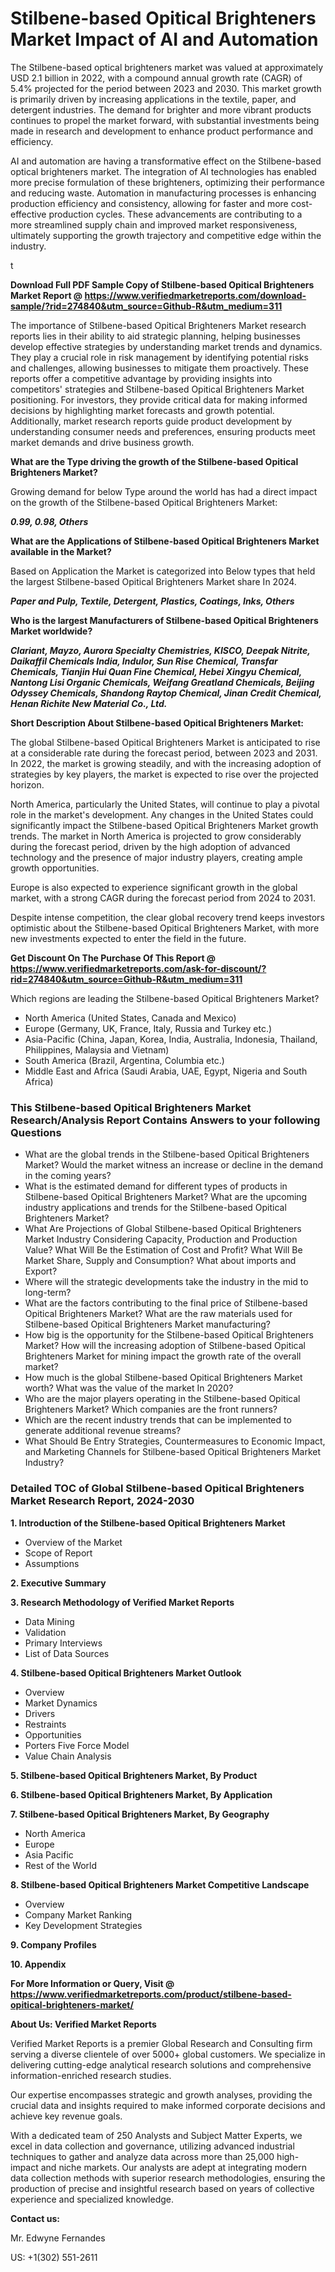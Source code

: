<meta name="title" content="Global Stilbene-based Opitical Brighteners Market Impact of AI and Automation"><meta name="description" content="The Stilbene-based optical brighteners market was valued at approximately USD 2.1 billion in 2022, with a compound annual growth rate (CAGR) of 5.4% projected for the "><meta name="title" content="Stilbene-based Opitical Brighteners Market Size, Share, Scope, Trends, Growth, Opportunities, Analysis, Forecast"><h1>Stilbene-based Opitical Brighteners Market Impact of AI and Automation</h1><p>The Stilbene-based optical brighteners market was valued at approximately USD 2.1 billion in 2022, with a compound annual growth rate (CAGR) of 5.4% projected for the period between 2023 and 2030. This market growth is primarily driven by increasing applications in the textile, paper, and detergent industries. The demand for brighter and more vibrant products continues to propel the market forward, with substantial investments being made in research and development to enhance product performance and efficiency.</p><p>AI and automation are having a transformative effect on the Stilbene-based optical brighteners market. The integration of AI technologies has enabled more precise formulation of these brighteners, optimizing their performance and reducing waste. Automation in manufacturing processes is enhancing production efficiency and consistency, allowing for faster and more cost-effective production cycles. These advancements are contributing to a more streamlined supply chain and improved market responsiveness, ultimately supporting the growth trajectory and competitive edge within the industry.</p>t</p><p id="" class=""><strong>Download Full PDF Sample Copy of Stilbene-based Opitical Brighteners Market Report @ <a href="https://www.verifiedmarketreports.com/download-sample/?rid=274840&utm_source=Github-R&utm_medium=311" target="_blank">https://www.verifiedmarketreports.com/download-sample/?rid=274840&utm_source=Github-R&utm_medium=311</a></strong></p><p>The importance of&nbsp;Stilbene-based Opitical Brighteners Market research reports lies in their ability to aid strategic planning, helping businesses develop effective strategies by understanding market trends and dynamics. They play a crucial role in risk management by identifying potential risks and challenges, allowing businesses to mitigate them proactively. These reports offer a competitive advantage by providing insights into competitors' strategies and Stilbene-based Opitical Brighteners Market positioning. For investors, they provide critical data for making informed decisions by highlighting market forecasts and growth potential. Additionally, market research reports guide product development by understanding consumer needs and preferences, ensuring products meet market demands and drive business growth.</p><p><strong>What are the&nbsp;Type driving the growth of the Stilbene-based Opitical Brighteners Market?</strong></p><p id="" class="">Growing demand for below Type around the world has had a direct impact on the growth of the Stilbene-based Opitical Brighteners Market:</p><em><strong>0.99, 0.98, Others</strong></em></p><strong>What are the&nbsp;Applications&nbsp;of Stilbene-based Opitical Brighteners Market available in the Market?</strong></p><p id="" class="">Based on Application the Market is categorized into Below types that held the largest Stilbene-based Opitical Brighteners Market share In 2024.</p><em><strong>Paper and Pulp, Textile, Detergent, Plastics, Coatings, Inks, Others</strong></em></p><strong>Who is the largest Manufacturers of Stilbene-based Opitical Brighteners Market worldwide?</strong></p><p><em><strong>Clariant, Mayzo, Aurora Specialty Chemistries, KISCO, Deepak Nitrite, Daikaffil Chemicals India, Indulor, Sun Rise Chemical, Transfar Chemicals, Tianjin Hui Quan Fine Chemical, Hebei Xingyu Chemical, Nantong Lisi Organic Chemicals, Weifang Greatland Chemicals, Beijing Odyssey Chemicals, Shandong Raytop Chemical, Jinan Credit Chemical, Henan Richite New Material Co., Ltd.</strong></em></p><p id="" class=""><strong>Short Description About Stilbene-based Opitical Brighteners Market:</strong></p><p>The global Stilbene-based Opitical Brighteners Market is anticipated to rise at a considerable rate during the forecast period, between 2023 and 2031. In 2022, the market is growing steadily, and with the increasing adoption of strategies by key players, the market is expected to rise over the projected horizon.</p><p>North America, particularly the United States, will continue to play a pivotal role in the market's development. Any changes in the United States could significantly impact the Stilbene-based Opitical Brighteners Market growth trends. The market in North America is projected to grow considerably during the forecast period, driven by the high adoption of advanced technology and the presence of major industry players, creating ample growth opportunities.</p><p>Europe is also expected to experience significant growth in the global market, with a strong CAGR during the forecast period from 2024 to 2031.</p><p>Despite intense competition, the clear global recovery trend keeps investors optimistic about the Stilbene-based Opitical Brighteners Market, with more new investments expected to enter the field in the future.</p><p id="" class=""><strong>Get Discount On The Purchase Of This Report @ <a href="https://www.verifiedmarketreports.com/ask-for-discount/?rid=274840&utm_source=Github-R&utm_medium=311" target="_blank">https://www.verifiedmarketreports.com/ask-for-discount/?rid=274840&utm_source=Github-R&utm_medium=311</a></strong></p>Which regions are leading the Stilbene-based Opitical Brighteners Market?</p><ul><li>North America (United States, Canada and Mexico)</li><li>Europe (Germany, UK, France, Italy, Russia and Turkey etc.)</li><li>Asia-Pacific (China, Japan, Korea, India, Australia, Indonesia, Thailand, Philippines, Malaysia and Vietnam)</li><li>South America (Brazil, Argentina, Columbia etc.)</li><li>Middle East and Africa (Saudi Arabia, UAE, Egypt, Nigeria and South Africa)</li></ul><h3 id="" class="">This Stilbene-based Opitical Brighteners Market Research/Analysis Report Contains Answers to your following Questions</h3><ul><li>What are the global trends in the Stilbene-based Opitical Brighteners Market? Would the market witness an increase or decline in the demand in the coming years?</li><li>What is the estimated demand for different types of products in Stilbene-based Opitical Brighteners Market? What are the upcoming industry applications and trends for the Stilbene-based Opitical Brighteners Market?</li><li>What Are Projections of Global Stilbene-based Opitical Brighteners Market Industry Considering Capacity, Production and Production Value? What Will Be the Estimation of Cost and Profit? What Will Be Market Share, Supply and Consumption? What about imports and Export?</li><li>Where will the strategic developments take the industry in the mid to long-term?</li><li>What are the factors contributing to the final price of Stilbene-based Opitical Brighteners Market? What are the raw materials used for Stilbene-based Opitical Brighteners Market manufacturing?</li><li>How big is the opportunity for the Stilbene-based Opitical Brighteners Market? How will the increasing adoption of Stilbene-based Opitical Brighteners Market for mining impact the growth rate of the overall market?</li><li>How much is the global Stilbene-based Opitical Brighteners Market worth? What was the value of the market In 2020?</li><li>Who are the major players operating in the Stilbene-based Opitical Brighteners Market? Which companies are the front runners?</li><li>Which are the recent industry trends that can be implemented to generate additional revenue streams?</li><li>What Should Be Entry Strategies, Countermeasures to Economic Impact, and Marketing Channels for Stilbene-based Opitical Brighteners Market Industry?</li></ul><h3 id="" class="">Detailed TOC of Global Stilbene-based Opitical Brighteners Market Research Report, 2024-2030</h3><p id="" class=""><strong>1. Introduction of the Stilbene-based Opitical Brighteners Market</strong></p><ul><li>Overview of the Market</li><li>Scope of Report</li><li>Assumptions</li></ul><p id="" class=""><strong>2. Executive Summary</strong></p><p id="" class=""><strong>3. Research Methodology of Verified Market Reports</strong></p><ul><li>Data Mining</li><li>Validation</li><li>Primary Interviews</li><li>List of Data Sources</li></ul><p id="" class=""><strong>4. Stilbene-based Opitical Brighteners Market Outlook</strong></p><ul><li>Overview</li><li>Market Dynamics</li><li>Drivers</li><li>Restraints</li><li>Opportunities</li><li>Porters Five Force Model</li><li>Value Chain Analysis</li></ul><p id="" class=""><strong>5. Stilbene-based Opitical Brighteners Market, By Product</strong></p><p id="" class=""><strong>6. Stilbene-based Opitical Brighteners Market, By Application</strong></p><p id="" class=""><strong>7. Stilbene-based Opitical Brighteners Market, By Geography</strong></p><ul><li>North America</li><li>Europe</li><li>Asia Pacific</li><li>Rest of the World</li></ul><p id="" class=""><strong>8. Stilbene-based Opitical Brighteners Market Competitive Landscape</strong></p><ul><li>Overview</li><li>Company Market Ranking</li><li>Key Development Strategies</li></ul><p id="" class=""><strong>9. Company Profiles</strong></p><p id="" class=""><strong>10. Appendix</strong></p><p id="" class=""><strong>For More Information or Query, Visit @ <a href="https://www.verifiedmarketreports.com/product/stilbene-based-opitical-brighteners-market/" target="_blank">https://www.verifiedmarketreports.com/product/stilbene-based-opitical-brighteners-market/</a></strong></p><p id="" class=""><strong>About Us: Verified Market Reports</strong></p><p id="" class="">Verified Market Reports is a premier Global Research and Consulting firm serving a diverse clientele of over 5000+ global customers. We specialize in delivering cutting-edge analytical research solutions and comprehensive information-enriched research studies.</p><p id="" class="">Our expertise encompasses strategic and growth analyses, providing the crucial data and insights required to make informed corporate decisions and achieve key revenue goals.</p><p id="" class="">With a dedicated team of 250 Analysts and Subject Matter Experts, we excel in data collection and governance, utilizing advanced industrial techniques to gather and analyze data across more than 25,000 high-impact and niche markets. Our analysts are adept at integrating modern data collection methods with superior research methodologies, ensuring the production of precise and insightful research based on years of collective experience and specialized knowledge.</p><p id="" class=""><strong>Contact us:</strong></p><p id="" class="">Mr. Edwyne Fernandes</p><p id="" class="">US: +1(302) 551-2611</p>